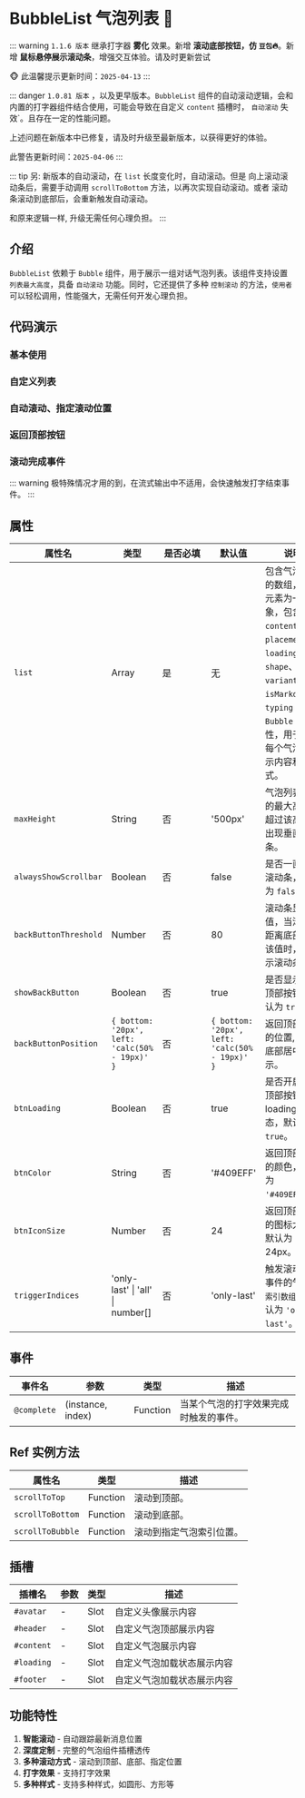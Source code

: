# BubbleList 气泡列表 🍅

::: warning
`1.1.6 版本` 继承打字器 **雾化** 效果。新增 **滚动底部按钮，仿 `豆包`🔥**。新增 **鼠标悬停展示滚动条**，增强交互体验。请及时更新尝试

🐵 此温馨提示更新时间：`2025-04-13`
:::

::: danger
`1.0.81 版本` ，以及更早版本。`BubbleList` 组件的自动滚动逻辑，会和内置的打字器组件结合使用，可能会导致在自定义 `content` 插槽时， `自动滚动` 失效`。且存在一定的性能问题。

上述问题在新版本中已修复，请及时升级至最新版本，以获得更好的体验。

此警告更新时间：`2025-04-06`
:::

::: tip
另: 新版本的自动滚动，在 `list` 长度变化时，自动滚动。但是 向上滚动滚动条后，需要手动调用
`scrollToBottom` 方法，以再次实现自动滚动。或者 滚动条滚动到底部后，会重新触发自动滚动。

和原来逻辑一样, 升级无需任何心理负担。
:::

## 介绍

`BubbleList` 依赖于 `Bubble` 组件，用于展示一组对话气泡列表。该组件支持设置 `列表最大高度`，具备 `自动滚动` 功能。同时，它还提供了多种 `控制滚动` 的方法，`使用者` 可以轻松调用，性能强大，无需任何开发心理负担。

## 代码演示

### 基本使用

<demo src="./demos/list.vue"></demo>

### 自定义列表

<demo src="./demos/customized.vue"></demo>

### 自动滚动、指定滚动位置

<demo src="./demos/scroll-to.vue"></demo>

### 返回顶部按钮

<demo src="./demos/back-button.vue"></demo>

### 滚动完成事件

::: warning
极特殊情况才用的到，在流式输出中不适用，会快速触发打字结束事件。
:::

<demo src="./demos/on-complete.vue"></demo>

## 属性

| 属性名      | 类型   | <div style="width: 70px">是否必填</div> | 默认值  | 说明                                                                                                                                                                  |
| ----------- | ------ | -------- | ------- |  ---------- |
| `list`      | Array  | 是       | 无      | 包含气泡信息的数组，每个元素为一个对象，包含 `content`、`placement`、`loading`、`shape`、`variant`、`isMarkdown`、`typing` 等 `Bubble` 属性，用于配置每个气泡的显示内容和样式。 |
| `maxHeight` | String | 否       | '500px' | 气泡列表容器的最大高度，超过该高度会出现垂直滚动条。   |
| `alwaysShowScrollbar` | Boolean | 否       | false      | 是否一直显示滚动条，默认为 `false`。 |
| `backButtonThreshold` | Number | 否       | 80      | 滚动条显示阈值，当滚动条距离底部小于该值时，会显示滚动条。 |
| `showBackButton` | Boolean | 否       | true      | 是否显示返回顶部按钮，默认为 `true`。 |
| `backButtonPosition` | `{ bottom: '20px', left: 'calc(50% - 19px)' }`  |  否 | `{ bottom: '20px', left: 'calc(50% - 19px)' }`  | 返回顶部按钮的位置, 默认底部居中展示。 |
| `btnLoading` | Boolean | 否       | true      | 是否开启返回顶部按钮 loading 状态，默认为 `true`。 |
| `btnColor` | String | 否       | '#409EFF'      | 返回顶部按钮的颜色，默认为 `'#409EFF'`。 |
| `btnIconSize` | Number | 否       | 24      | 返回顶部按钮的图标大小，默认为 24px。 |
| `triggerIndices` | 'only-last' \| 'all' \| number[]  |  否 | 'only-last'      | 触发滚动完成事件的气泡 `索引数组`，默认为 `'only-last'`。 |

## 事件

| 事件名       | 参数  | 类型       | 描述                                         |
| ------------ | ------------ |--- | -------------------------------------------- |
| `@complete` | (instance, index) | Function | 当某个气泡的打字效果完成时触发的事件。 |

## Ref 实例方法

| 属性名       | 类型         | 描述                                         |
| ----------- | ------------ | -------------------------------------------- |
| `scrollToTop` | Function | 滚动到顶部。                                     |
| `scrollToBottom` | Function | 滚动到底部。                                     |
| `scrollToBubble` | Function | 滚动到指定气泡索引位置。                     |

## 插槽

| 插槽名       | 参数  | 类型       | 描述                                         |
| ------------ | ------------ |--- | -------------------------------------------- |
| `#avatar` | - | Slot | 自定义头像展示内容 |
| `#header` | - | Slot | 自定义气泡顶部展示内容 |
| `#content` | - | Slot | 自定义气泡展示内容 |
| `#loading` | - | Slot | 自定义气泡加载状态展示内容 |
| `#footer` | - | Slot | 自定义气泡加载状态展示内容 |

## 功能特性

1. **智能滚动** - 自动跟踪最新消息位置
2. **深度定制** - 完整的气泡组件插槽透传
3. **多种滚动方式** - 滚动到顶部、底部、指定位置
4. **打字效果** - 支持打字效果
5. **多种样式** - 支持多种样式，如圆形、方形等
